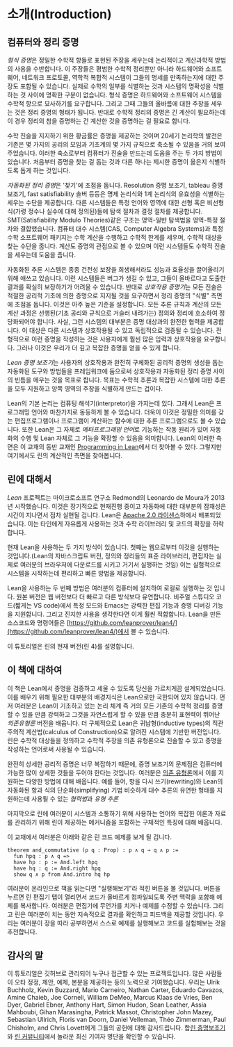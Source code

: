 소개(Introduction)
============

컴퓨터와 정리 증명
-----------------------------

*형식 증명*은 정밀한 수학적 항들로 표현된 주장을 세우는데 논리적이고 계산과학적 방법의 사용을 수반합니다. 이 주장들은 평범한 수학적 정리뿐만 아니라 하드웨어와 소프트웨어, 네트워크 프로토콜, 역학적 복합적 시스템이 그들의 명세를 만족하는지에 대한 주장도 포함될 수 있습니다. 실제로 수학의 일부를 식별하는 것과 시스템의 명확성을 식별하는 것 사이에 명확한 구분이 없습니다. 형식 증명은 하드웨어와 소프트웨어 시스템을 수학적 항으로 묘사하기를 요구합니다. 그리고 그때 그들의 올바름에 대한 주장을 세우는 것은 정리 증명의 형태가 됩니다. 반대로 수학적 정리의 증명은 긴 계산이 필요하는데 이 경우 정리의 참을 증명하는 건 계산한 것을 증명하는 걸 필요로 합니다.

수학 진술을 지지하기 위한 황금률은 증명을 제공하는 것이며 20세기 논리학의 발전은 기존은 몇 가지의 공리의 모임과 기초계의 몇 가지 규칙으로 축소될 수 있음을 거의 보여주었습니다. 이러한 축소로부터 컴퓨터가 진술을 만드는데 도움을 주는 두 가지 방법이 있습니다. 처음부터 증명을 찾는 걸 돕는 것과 다른 하나는 제시한 증명이 옳은지 식별하도록 돕게 하는 것입니다.

*자동화된 정리 증명*은 '찾기'에 초점을 둡니다. Resolution 증명 보조기, tableau 증명 보조기, fast satisfiability 솔버 등등은 명제 논리식와 1계 논리식의 유효성을 식별하는 세우는 수단을 제공합니다. 다른 시스템들은 특정 언어와 영역에 대한 선형 혹은 비선형 식(가령 정수나 실수에 대해 정의된)들에 탐색 절차과 결정 절차를 제공합니다. SMT(Satisfiability Modulo Theories)같은 구조는 영역-일반 탐색법을 영역-특정 절차와 결합했습니다. 컴퓨터 대수 시스템(CAS, Computer Algebra Systems)과 특정 수학 소프트웨어 패키지는 수학 계산을 수행하고 수학적 한계를 세우며, 수학적 대상을 찾는 수단을 줍니다. 계산도 증명의 관점으로 볼 수 있으며 이런 시스템들도 수학적 진술을 세우는데 도움을 줍니다.

자동화된 추론 시스템은 종종 건전성 보장을 희생해서라도 성능과 효율성을 끌어올리기 위해 애쓰고 있습니다. 이런 시스템들은 버그가 생길 수 있고, 그들이 올바르다고 도출한 결과를 확실히 보장하기가 어려울 수 있습니다. 반대로 *상호작용 증명기*는 모든 진술은 적절한 공리적 기초에 의한 증명으로 지지될 것을 요구하면서 정리 증명의 "식별" 측면에 초점을 둡니다. 이것은 아주 높은 기준을 설정합니다. 모든 추론 규칙과 계산의 모든 계산 과정은 선행된(기초 공리와 규칙으로 거슬러 내려가는) 정의와 정리에 호소하여 정당화되어야 합니다. 사실, 그런 시스템의 대부분은 증명 대상과의 완전한 협력을 제공합니다. 이 대상은 다른 시스템과 상호작용될 수 있고 독립적으로 검증될 수 있습니다.
 전형적으로 이런 증명을 작성하는 것은 사용자에게 훨씬 많은 입력과 상호작용을 요구합니다. 그러나 이것은 우리가 더 깊고 복잡한 증명을 얻을 수 있게 합니다.

 *Lean 증명 보조기*는 사용자의 상호작용과 완전히 구체화된 공리적 증명의 생성을 돕는 자동화된 도구와 방법들을 프레임워크에 둠으로써 상호작용과 자동화된 정리 증명 사이의 빈틈을 메우는 것을 목표로 합니다. 목표는 수학적 추론과 복잡한 시스템에 대한 추론을 모두 지원하고 양쪽 영역의 주장을 식별하게 만드는 겁이다.

Lean의 기본 논리는 컴퓨팅 해석기(interpretor)을 가지는데 있다. 그래서 Lean은 프로그래밍 언어와 마찬가지로 동등하게 볼 수 있습니다. 더욱이 이것은 정밀한 의미를 갖는 편집프로그램이나 프로그램이 계산하는 함수에 대한 추론 프로그램으로도 볼 수 있습니다. 또한 Lean은 그 자체로 *메타프로그래밍 언어*로 기능하는 작동 원리가 있어 자동화의 수행 및 Lean 자체로 그 기능을 확장할 수 있음을 의미합니다. Lean의 이러한 측면은 이 교재의 동반 교재인 [Programming in Lean](TBD)에서 더 찾아볼 수 있다. 그렇지만 여기에서도 린의 계산적인 측면을 찾아봅니다.

린에 대해서
----------

*Lean* 프로젝트는 마이크로소프트 연구소 Redmond의 Leonardo de Moura가 2013년 시작했습니다. 이것은 장기적으로 현재진행 중이고 자동화에 대한 대부분의 잠재성은 시간이 지나면서 점차 실현될 겁니다. Lean은  [Apache 2.0 라이센스](LICENSE)하에서 배포되었습니다. 이는 타인에게 자유롭게 사용하는 것과 수학 라이브러리 및 코드의 확장을 허락합니다.

현재 Lean을 사용하는 두 가지 방식이 있습니다. 첫째는 웹으로부터 이것을 실행하는 것입니다.(Lean의 자바스크립트 버전, 정의와 정리들의 표준 라이브러리, 편집자는 실제로 여러분의 브라우저에 다운로드를 시키고 거기서 실행하는 것임) 이는 실험적으로 시스템을 시작하는데 편리하고 빠른 방법을 제공합니다.

Lean을 사용하는 두 번째 방법은 여러분의 컴퓨터에 설치하여 로컬로 실행하는 것 입니다. 원본 버전은 웹 버전보다 더 빠르고 다른 방식보다 유연합니다. 비주얼 스튜디오 코드(짧게는 VS code)에서 특정 모드와 Emacs는 강력한 편집 기능과 증명 디버깅 기능을 지원합니다. 그리고 진지한 사용을 생각한다면 이게 훨씬 적합합니다. Lean을 만든 소스코드와  명령어들은 [https://github.com/leanprover/lean4/](https://github.com/leanprover/lean4/)에서 볼 수 있습니다.

이 튜토리얼은 린의 현재 버전(린 4)를 설명합니다.

이 책에 대하여
---------------

이 책은 Lean에서 증명을 검증하고 세울 수 있도록 당신을 가르치게끔 설계되었습니다. 이를 배우기 위해 필요한 대부분의 배경지식은 Lean으로만 국한되어 있지 않습니다. 먼저 여러분은 Lean이 기초하고 있는 논리 체계 즉 거의 모든 기존의 수학적 정리를 증명할 수 있을 만큼 강력하고 그것을 자연스럽게 할 수 있을 만큼 충분히 표현력이 뛰어난 *의존유형론* 버전을 배웁니다. 더 구체적으로 Lean은 귀납형(inductive types)의 직관주의적 계산법(calculus of Construction)으로 알려진 시스템에 기반한 버전입니다. 린은 수학적 대상들을 정의하고 수학적 주장을 의존 유형론으로 진술할 수 있고 증명을 작성하는 언어로써 사용될 수 있습니다.

완전히 상세한 공리적 증명은 너무 복잡하기 때문에, 증명 보조기의 문제점은 컴퓨터에 가능한 많이 상세한 것들을 두어야 한다는 것입니다. 여러분은 [의존 유형론](dependent_type_theory.md)에서 이를 지원하는 다양한 방법에 대해 배웁니다. 예를 들어, 항을 다시 쓰기(rewriting)와 Lean의 자동화된 항과 식의 단순화(simplifying) 기법 비슷하게 대수 추론의 유연한 형태를 지원하는데 사용될 수 있는 *협력법*과  *유형 추론*

마지막으로 린에 여러분이 시스템과 소통하기 위해 사용하는 언어와 복잡한 이론과 자료를 관리하기 위해 린이 제공하는 메커니즘을 포함하는 구체적인 특징에 대해 배웁니다.

이 교재에서 여러분은 아래와 같은 린 코드 예제를 보게 될 겁니다.

```lean
theorem and_commutative (p q : Prop) : p ∧ q → q ∧ p :=
  fun hpq : p ∧ q =>
  have hp : p := And.left hpq
  have hq : q := And.right hpq
  show q ∧ p from And.intro hq hp
```

여러분이 온라인으로 책을 읽는다면 "실행해보기"라 적힌 버튼을 볼 것입니다. 버튼을 누르면 린 편집기 탭이 열리면서 코드가 올바르게 컴파일되도록 주변 맥락을 포함해 예제를 복사합니다. 여러분은 편집기에 무언가를 치거나 예제를 수정할 수 있습니다. 그리고 린은 여러분이 치는 동안 지속적으로 결과를 확인하고 피드백을 제공할 것입니다. 우리는 여러분이 장을 따라 공부하면서 스스로 예제를 실행해보고 코드를 실험해보는 것을 추천합니다.

감사의 말
---------------

이 튜토리얼은 깃허브로 관리되어 누구나 접근할 수 있는 프로젝트입니다. 많은 사람들이 오타 정정, 제안, 예제, 본분을 제공하는 등의 노력으로 기여했습니다. 우리는 Ulrik Buchholz, Kevin Buzzard, Mario Carneiro, Nathan Carter, Eduardo Cavazos, Amine Chaieb, Joe Corneli, William DeMeo, Marcus Klaas de Vries, Ben Dyer, Gabriel Ebner, Anthony Hart, Simon Hudon, Sean Leather, Assia Mahboubi, Gihan Marasingha, Patrick Massot, Christopher John Mazey, Sebastian Ullrich, Floris van Doorn, Daniel Velleman, Théo Zimmerman, Paul Chisholm, and Chris Lovett에게 그들의 공헌에 대해 감사드립니다.  합[린 증명보조기](https://github.com/leanprover/)와 [린 커뮤니티](https://github.com/leanprover-community/)에서 놀라운 최신 기여자 명단을 확인할 수 있습니다.
